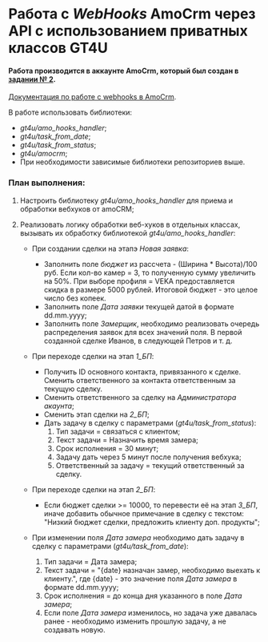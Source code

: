 # Работа с *WebHooks* AmoCrm через API с использованием приватных классов GT4U

#### Работа производится в аккаунте AmoCrm, который был создан в [задании № 2](https://github.com/gt4u/tasks/tree/master/task_2).

[Документация по работе с webhooks в AmoCrm](https://www.amocrm.ru/developers/content/api/webhooks-2).

В работе использовать библиотеки:
- *gt4u/amo_hooks_handler*;
- *gt4u/task_from_date*;
- *gt4u/task_from_status*;
- *gt4u/amocrm*;
- При необходимости зависимые библиотеки репозиториев выше.

### План выполнения:      

1. Настроить библиотеку *gt4u/amo_hooks_handler* для приема и обработки вебхуков от amoCRM;

1. Реализовать логику обработки веб-хуков в отдельных классах, вызывать их обработку библиотекой *gt4u/amo_hooks_handler*:
    - При создании сделки на этапэ *Новая заявка*:
        - Заполнить поле *бюджет* из рассчета - (Ширина * Высота)/100 руб. Если кол-во камер = 3, то полученную сумму увеличить на 50%. При выборе профиля = VEKA предоставляется скидка в размере 5000 рублей. Итоговой бюджет - это целое число без копеек.
        - Заполнить поле *Дата заявки* текущей датой в формате dd.mm.yyyy;
        - Заполнить поле *Замерщик*, необходимо реализовать очередь распределения заявок для всех значений поля. В первой созданной сделке Иванов, в следующей Петров и т. д.
    - При переходе сделки на этап *1_БП*:
        - Получить ID основного контакта, привязанного к сделке. Сменить ответственного за контакта ответственным за текущую сделку.
        - Сменить ответственного за сделку на *Администратора акаунта*;
        - Сменить этап сделки на *2_БП*;
        - Дать задачу в сделку с параметрами (*gt4u/task_from_status*):
            1. Тип задачи = связаться с клиентом;
            2. Текст задачи = Назначить время замера;
            3. Срок исполнения = 30 минут;
            4. Задачу дать через 5 минут после получения вебхука;
            5. Ответственный за задачу = текущий ответственный за сделку.
            
    - При переходе сделки на этап *2_БП*:
      - Если бюджет сделки >= 10000, то перевести её на этап *3_БП*, иначе добавить обычное примечание в сделку с текстом: "Низкий бюджет сделки, предложить клиенту доп. продукты";
      
    - При изменении поля *Дата замера* необходимо дать задачу в сделку с параметрами (*gt4u/task_from_date*):
        1. Тип задачи = Дата замера;
        2. Текст задачи = "{date} назначан замер, необходимо выехать к клиенту.", где {date} - это значение поля *Дата замера* в формате dd.mm.yyyy;
        3. Срок исполнения = до конца дня указанного в поле *Дата замера*;
        4. Если поле *Дата замера* изменилось, но задача уже давалась ранее - необходимо изменить прошлую задачу, а не создавать новую.
